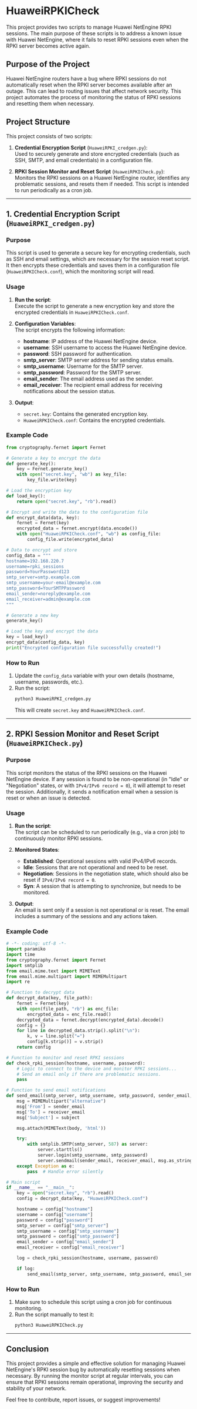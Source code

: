 # HuaweiRPKICheck

This project provides two scripts to manage Huawei NetEngine RPKI sessions. The main purpose of these scripts is to address a known issue with Huawei NetEngine, where it fails to reset RPKI sessions even when the RPKI server becomes active again.

## Purpose of the Project

Huawei NetEngine routers have a bug where RPKI sessions do not automatically reset when the RPKI server becomes available after an outage. This can lead to routing issues that affect network security. This project automates the process of monitoring the status of RPKI sessions and resetting them when necessary.

## Project Structure

This project consists of two scripts:

1. **Credential Encryption Script** (`HuaweiRPKI_credgen.py`):  
   Used to securely generate and store encrypted credentials (such as SSH, SMTP, and email credentials) in a configuration file.
   
2. **RPKI Session Monitor and Reset Script** (`HuaweiRPKICheck.py`):  
   Monitors the RPKI sessions on a Huawei NetEngine router, identifies any problematic sessions, and resets them if needed. This script is intended to run periodically as a cron job.

---

## 1. Credential Encryption Script (`HuaweiRPKI_credgen.py`)

### Purpose

This script is used to generate a secure key for encrypting credentials, such as SSH and email settings, which are necessary for the session reset script. It then encrypts these credentials and saves them in a configuration file (`HuaweiRPKICheck.conf`), which the monitoring script will read.

### Usage

1. **Run the script**:  
   Execute the script to generate a new encryption key and store the encrypted credentials in `HuaweiRPKICheck.conf`.

2. **Configuration Variables**:  
   The script encrypts the following information:
   - **hostname**: IP address of the Huawei NetEngine device.
   - **username**: SSH username to access the Huawei NetEngine device.
   - **password**: SSH password for authentication.
   - **smtp_server**: SMTP server address for sending status emails.
   - **smtp_username**: Username for the SMTP server.
   - **smtp_password**: Password for the SMTP server.
   - **email_sender**: The email address used as the sender.
   - **email_receiver**: The recipient email address for receiving notifications about the session status.

3. **Output**:  
   - `secret.key`: Contains the generated encryption key.
   - `HuaweiRPKICheck.conf`: Contains the encrypted credentials.

### Example Code

```python
from cryptography.fernet import Fernet

# Generate a key to encrypt the data
def generate_key():
    key = Fernet.generate_key()
    with open("secret.key", "wb") as key_file:
        key_file.write(key)

# Load the encryption key
def load_key():
    return open("secret.key", "rb").read()

# Encrypt and write the data to the configuration file
def encrypt_data(data, key):
    fernet = Fernet(key)
    encrypted_data = fernet.encrypt(data.encode())
    with open("HuaweiRPKICheck.conf", "wb") as config_file:
        config_file.write(encrypted_data)

# Data to encrypt and store
config_data = """
hostname=192.168.220.7
username=rpki_sessions
password=YourPassword123
smtp_server=smtp.example.com
smtp_username=your-email@example.com
smtp_password=YourSMTPPassword
email_sender=noreply@example.com
email_receiver=admin@example.com
"""

# Generate a new key
generate_key()

# Load the key and encrypt the data
key = load_key()
encrypt_data(config_data, key)
print("Encrypted configuration file successfully created!")
```

### How to Run
1. Update the `config_data` variable with your own details (hostname, username, passwords, etc.).
2. Run the script:
   ```bash
   python3 HuaweiRPKI_credgen.py
   ```
   This will create `secret.key` and `HuaweiRPKICheck.conf`.

---

## 2. RPKI Session Monitor and Reset Script (`HuaweiRPKICheck.py`)

### Purpose

This script monitors the status of the RPKI sessions on the Huawei NetEngine device. If any session is found to be non-operational (in "Idle" or "Negotiation" states, or with `IPv4/IPv6 record = 0`), it will attempt to reset the session. Additionally, it sends a notification email when a session is reset or when an issue is detected.

### Usage

1. **Run the script**:  
   The script can be scheduled to run periodically (e.g., via a cron job) to continuously monitor RPKI sessions.

2. **Monitored States**:
   - **Established**: Operational sessions with valid IPv4/IPv6 records.
   - **Idle**: Sessions that are not operational and need to be reset.
   - **Negotiation**: Sessions in the negotiation state, which should also be reset if `IPv4/IPv6 record = 0`.
   - **Syn**: A session that is attempting to synchronize, but needs to be monitored.

3. **Output**:  
   An email is sent only if a session is not operational or is reset. The email includes a summary of the sessions and any actions taken.

### Example Code

```python
# -*- coding: utf-8 -*-
import paramiko
import time
from cryptography.fernet import Fernet
import smtplib
from email.mime.text import MIMEText
from email.mime.multipart import MIMEMultipart
import re

# Function to decrypt data
def decrypt_data(key, file_path):
    fernet = Fernet(key)
    with open(file_path, "rb") as enc_file:
        encrypted_data = enc_file.read()
    decrypted_data = fernet.decrypt(encrypted_data).decode()
    config = {}
    for line in decrypted_data.strip().split("\n"):
        k, v = line.split("=")
        config[k.strip()] = v.strip()
    return config

# Function to monitor and reset RPKI sessions
def check_rpki_session(hostname, username, password):
    # Logic to connect to the device and monitor RPKI sessions...
    # Send an email only if there are problematic sessions.
    pass

# Function to send email notifications
def send_email(smtp_server, smtp_username, smtp_password, sender_email, receiver_email, subject, body):
    msg = MIMEMultipart("alternative")
    msg['From'] = sender_email
    msg['To'] = receiver_email
    msg['Subject'] = subject

    msg.attach(MIMEText(body, 'html'))

    try:
        with smtplib.SMTP(smtp_server, 587) as server:
            server.starttls()
            server.login(smtp_username, smtp_password)
            server.sendmail(sender_email, receiver_email, msg.as_string())
    except Exception as e:
        pass  # Handle error silently

# Main script
if __name__ == "__main__":
    key = open("secret.key", "rb").read()
    config = decrypt_data(key, "HuaweiRPKICheck.conf")

    hostname = config["hostname"]
    username = config["username"]
    password = config["password"]
    smtp_server = config["smtp_server"]
    smtp_username = config["smtp_username"]
    smtp_password = config["smtp_password"]
    email_sender = config["email_sender"]
    email_receiver = config["email_receiver"]

    log = check_rpki_session(hostname, username, password)

    if log:
        send_email(smtp_server, smtp_username, smtp_password, email_sender, email_receiver, "RPKI Session Alert", log)
```

### How to Run
1. Make sure to schedule this script using a cron job for continuous monitoring.
2. Run the script manually to test it:
   ```bash
   python3 HuaweiRPKICheck.py
   ```

---

## Conclusion

This project provides a simple and effective solution for managing Huawei NetEngine's RPKI session bug by automatically resetting sessions when necessary. By running the monitor script at regular intervals, you can ensure that RPKI sessions remain operational, improving the security and stability of your network.

Feel free to contribute, report issues, or suggest improvements!

